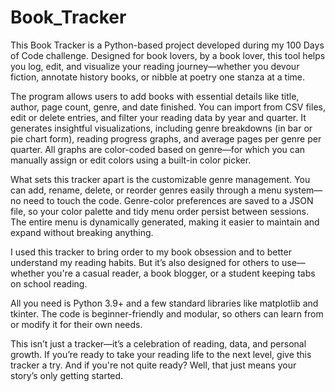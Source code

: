 # Book_Tracker
This Book Tracker is a Python-based project developed during my 100 Days of Code challenge. Designed for book lovers, by a book lover, this tool helps you log, edit, and visualize your reading journey—whether you devour fiction, annotate history books, or nibble at poetry one stanza at a time.

The program allows users to add books with essential details like title, author, page count, genre, and date finished. You can import from CSV files, edit or delete entries, and filter your reading data by year and quarter. It generates insightful visualizations, including genre breakdowns (in bar or pie chart form), reading progress graphs, and average pages per genre per quarter. All graphs are color-coded based on genre—for which you can manually assign or edit colors using a built-in color picker.

What sets this tracker apart is the customizable genre management. You can add, rename, delete, or reorder genres easily through a menu system—no need to touch the code. Genre-color preferences are saved to a JSON file, so your color palette and tidy menu order persist between sessions. The entire menu is dynamically generated, making it easier to maintain and expand without breaking anything.

I used this tracker to bring order to my book obsession and to better understand my reading habits. But it’s also designed for others to use—whether you're a casual reader, a book blogger, or a student keeping tabs on school reading.

All you need is Python 3.9+ and a few standard libraries like matplotlib and tkinter. The code is beginner-friendly and modular, so others can learn from or modify it for their own needs.

This isn’t just a tracker—it’s a celebration of reading, data, and personal growth. If you’re ready to take your reading life to the next level, give this tracker a try. And if you're not quite ready? Well, that just means your story’s only getting started.
